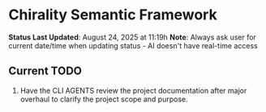 # Chirality Semantic Framework
**Status Last Updated**: August 24, 2025 at 11:19h
**Note**: Always ask user for current date/time when updating status - AI doesn't have real-time access

## Current TODO

1. Have the CLI AGENTS review the project documentation after major overhaul to clarify the project scope and purpose.
